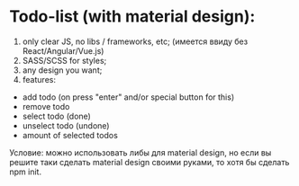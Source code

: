 # Todo-list (with material design):
1) only clear JS, no libs / frameworks, etc; (имеется ввиду без React/Angular/Vue.js)
2) SASS/SCSS for styles;
3) any design you want;
4) features:
- add todo (on press "enter" and/or special button for this)
- remove todo
- select todo (done)
- unselect todo (undone)
- amount of selected todos

Условие: можно использовать либы для material design, но если вы решите таки сделать material design своими руками, то хотя бы сделать npm init.
